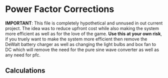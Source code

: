 # Power Factor Corrections
**IMPORTANT**: This file is completely hypothetical and unnused in out current project. The idea was to reduce upfront cost while also making the system more efficient as well as for the love of the game. **Use this at your own risk**, if you truely want to make the system more efficient then remove the DeWalt battery charger as well as changing the light bulbs and box fan to DC which will remove the need for the pure sine wave converter as well as any need for pfc.

## Calculations